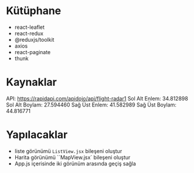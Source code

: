 # Kütüphane

- react-leaflet
- react-redux
- @reduxjs/toolkit
- axios
- react-paginate
- thunk

# Kaynaklar

API: https://rapidapi.com/apidojo/api/flight-radar1
Sol Alt Enlem: 34.812898
Sol Alt Boylam: 27.594460
Sağ Üst Enlem: 41.582989
Sağ Üst Boylam: 44.816771

# Yapılacaklar

- liste görünümü `ListView.jsx` bileşeni oluştur
- Harita görünümü ``MapView.jsx` bileşeni oluştur
- App.js içerisinde iki görünüm arasında geçiş sağla
